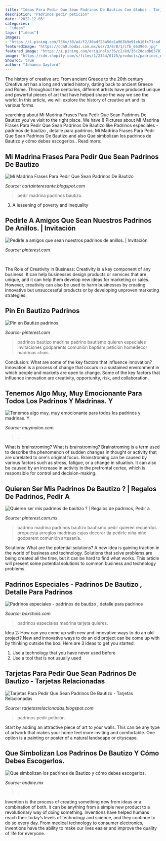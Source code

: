 ```yaml
---
title: "Ideas Para Pedir Que Sean Padrinos De Bautizo Con Globos : Tarjetas Para Pedir Que Sean Padrinos De Bautizo"
description: "Padrinos pedir petición"
date: "2022-12-05"
categories:
- "ideas"
tags: ["ideas"]
images:
- "https://i.pinimg.com/736x/30/ad/f2/30adf28a5de1a963b9e91eb18fc71cad.jpg"
featuredImage: "https://cdn0.bodas.com.mx/usr/3/8/8/1/cfb_663960.jpg"
featured_image: "https://i.pinimg.com/originals/35/c2/8d/35c28dadb637831e535e9041909ae187.jpg"
image: "https://cdn.shopify.com/s/files/1/2344/0125/products/padrinos_especiales_tarjeta_1024x1024.jpg?v=1558449226"
ShowToc: true
author: "Johanna Gaylord"
---
```



The history of creative art: From ancient Greece to the 20th century
Creative art has a long and varied history, dating back to ancient Greece and Rome. Throughout the centuries, different artists have produced unique and powerful pieces of art that have helped shape the way we see the world. In this article, we will explore the history of creative art and its various forms.

	

		
searching about Mi Madrina Frases Para Pedir Que Sean Padrinos De Bautizo you've visit to the right place. We have 8 Pictures about Mi Madrina Frases Para Pedir Que Sean Padrinos De Bautizo like Padrinos especiales - padrinos de bautizo , detalle para padrinos, Mi Madrina Frases Para Pedir Que Sean Padrinos De Bautizo and also Que simbolizan los padrinos de Bautizo y cómo debes escogerlos.. Read more:
		
    
## Mi Madrina Frases Para Pedir Que Sean Padrinos De Bautizo

<img loading=lazy src="https://cdn0.bodas.com.mx/usr/3/8/8/1/cfb_663959.jpg" onerror="this.onerror=null;this.src='https://tse4.mm.bing.net/th?id=OIP.3T8abDmbkdvDLduqiSb4OAAAAA&amp;pid=15.1';" alt="Mi Madrina Frases Para Pedir Que Sean Padrinos De Bautizo">

_Source: cartainteresante.blogspot.com_

>pedir madrina padrinos bautizo. 

	

3. A lessening of poverty and inequality 

    
## Pedirle A Amigos Que Sean Nuestros Padrinos De Anillos. | Invitación

<img loading=lazy src="https://i.pinimg.com/originals/d2/1d/9f/d21d9f23d283d8bcf7533ff1170d5da7.jpg" onerror="this.onerror=null;this.src='https://tse4.mm.bing.net/th?id=OIP.n9rrZ3PTFRgbD2HAg8ayqAHaJ4&amp;pid=15.1';" alt="Pedirle a amigos que sean nuestros padrinos de anillos. | Invitación">

_Source: pinterest.com_

>. 

	

The Role of Creativity in Business:
Creativity is a key component of any business. It can help businesses design products or services that are unique, and it can help them develop new ideas for marketing or sales. However, creativity can also be used to harm businesses by creating innovative but unsuccessful products or by developing unproven marketing strategies.

    
## Pin En Bautizo Padrinos

<img loading=lazy src="https://i.pinimg.com/736x/30/ad/f2/30adf28a5de1a963b9e91eb18fc71cad.jpg" onerror="this.onerror=null;this.src='https://tse2.mm.bing.net/th?id=OIP.JxZts_RgqAYufzixwSOKswAAAA&amp;pid=15.1';" alt="Pin en Bautizo padrinos">

_Source: pinterest.com_

>padrinos bautizo madrina padrino bautismo quieren especiales invitaciones godparents comunión baptism petición homedecor madrinas chois. 

	

Conclusion: What are some of the key factors that influence innovation?
Innovation is a process of change that occurs in a sustained environment in which people and markets are open to change. Some of the key factors that influence innovation are creativity, opportunity, risk, and collaboration.

    
## Tenemos Algo Muy, Muy Emocionante Para Todos Los Padrinos Y Madrinas. Y

<img loading=lazy src="https://muymolon.com/wp-content/uploads/2015/03/mrwonderful_8436547188956_libro_16_libro-padrino-madrina_cast-124.jpg" onerror="this.onerror=null;this.src='https://tse2.mm.bing.net/th?id=OIP.V1k7sjRN7HWvC8-hkRPHxAHaHa&amp;pid=15.1';" alt="Tenemos algo muy, muy emocionante para todos los padrinos y madrinas. Y">

_Source: muymolon.com_

>. 

	

What is brainstroming?
What is brainstroming? Brainstroming is a term used to describe the phenomenon of sudden changes in thought or activity that are unrelated to one's original focus. Brainstroming can be caused by various factors such as stress, fatigue, or a change in situation. It can also be caused by an increase in activity in the prefrontal cortex, which is responsible for control and decision-making.

    
## Quieren Ser Mis Padrinos De Bautizo ? | Regalos De Padrinos, Pedir A

<img loading=lazy src="https://i.pinimg.com/originals/35/c2/8d/35c28dadb637831e535e9041909ae187.jpg" onerror="this.onerror=null;this.src='https://tse4.mm.bing.net/th?id=OIP.a2d4wCA25IJ5CxuyrYozEQHaJ4&amp;pid=15.1';" alt="Quieren ser mis padrinos de bautizo ? | Regalos de padrinos, Pedir a">

_Source: pinterest.com.mx_

>padrino madrina padrinos bautizo bautismo pedir quieren recuerdos propuesta arreglos madrinas cajas decorar tía pedirle niña niño godparent comunión artesanía. 

	

Solutions: What are the potential solutions?
A new idea is gaining traction in the world of business and technology. Solutions that solve problems are being created all the time, but it can be hard to find what works. This article will present some potential solutions to common business and technology problems.

    
## Padrinos Especiales - Padrinos De Bautizo , Detalle Para Padrinos

<img loading=lazy src="https://cdn.shopify.com/s/files/1/2344/0125/products/padrinos_especiales_tarjeta_1024x1024.jpg?v=1558449226" onerror="this.onerror=null;this.src='https://tse2.mm.bing.net/th?id=OIP.9QR1rUG2bhKxzvNLeTfCMwHaFG&amp;pid=15.1';" alt="Padrinos especiales - padrinos de bautizo , detalle para padrinos">

_Source: boxchois.com_

>padrinos especiales madrina tarjeta quieres. 

	

Idea 2: How can you come up with new and innovative ways to do an old project?
New and innovative ways to do an old project can be come up with by thinking outside the box. Here are 3 ideas to get you started: 
1. Use a technology that you have never used before 
2. Use a tool that is not usually used 

    
## Tarjetas Para Pedir Que Sean Padrinos De Bautizo - Tarjetas Relacionadas

<img loading=lazy src="https://cdn0.bodas.com.mx/usr/3/8/8/1/cfb_663960.jpg" onerror="this.onerror=null;this.src='https://tse1.mm.bing.net/th?id=OIP.1yFx4Kz0p6x64ax9dABuQgAAAA&amp;pid=15.1';" alt="Tarjetas Para Pedir Que Sean Padrinos De Bautizo - Tarjetas Relacionadas">

_Source: tarjetasrelacionadas.blogspot.com_

>padrinos pedir petición. 

	

Start by adding an attractive piece of art to your walls. This can be any type of artwork that makes your home feel more inviting and comfortable. One option is a painting or poster of a natural landscape or cityscape.

    
## Que Simbolizan Los Padrinos De Bautizo Y Cómo Debes Escogerlos.

<img loading=lazy src="https://s3.us-east-2.amazonaws.com/ondine.mx/blog/significado+bautizo/bautizo_padrinos_promesas_compromiso.jpg" onerror="this.onerror=null;this.src='https://tse4.mm.bing.net/th?id=OIP.JASD2P8nyfXOeZRPGbHWZwHaFj&amp;pid=15.1';" alt="Que simbolizan los padrinos de Bautizo y cómo debes escogerlos.">

_Source: ondine.mx_

>. 

	

Invention is the process of creating something new from ideas or a combination of both. It can be anything from a simple new product to a revolutionary way of doing something. Inventions have helped humans reach their today’s levels of technology and science, and they continue to do so every day. From medical technology to consumer electronics, inventions have the ability to make our lives easier and improve the quality of life for everyone.

